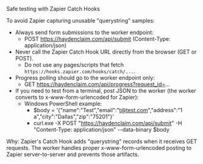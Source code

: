 Safe testing with Zapier Catch Hooks

To avoid Zapier capturing unusable "querystring" samples:

- Always send form submissions to the worker endpoint:
  - POST https://haydenclaim.com/api/submit (Content-Type: application/json)
- Never call the Zapier Catch Hook URL directly from the browser (GET or POST).
  - Do not use any pages/scripts that fetch `https://hooks.zapier.com/hooks/catch/...`.
- Progress polling should go to the worker endpoint only:
  - GET https://haydenclaim.com/api/progress?request_id=...
- If you need to test from a terminal, post JSON to the worker (the worker converts to x-www-form-urlencoded for Zapier):
  - Windows PowerShell example:
    - $body = '{"name":"Test","email":"t@test.com","address":"1 a","city":"Dallas","zip":"75201"}'
    - curl.exe -X POST "https://haydenclaim.com/api/submit" -H "Content-Type: application/json" --data-binary $body

Why: Zapier's Catch Hook adds "querystring" records when it receives GET requests. The worker handles proper x-www-form-urlencoded posting to Zapier server-to-server and prevents those artifacts.